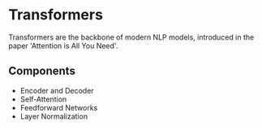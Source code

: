 # Transformers

Transformers are the backbone of modern NLP models, introduced in the paper 'Attention is All You Need'.

## Components
- Encoder and Decoder
- Self-Attention
- Feedforward Networks
- Layer Normalization